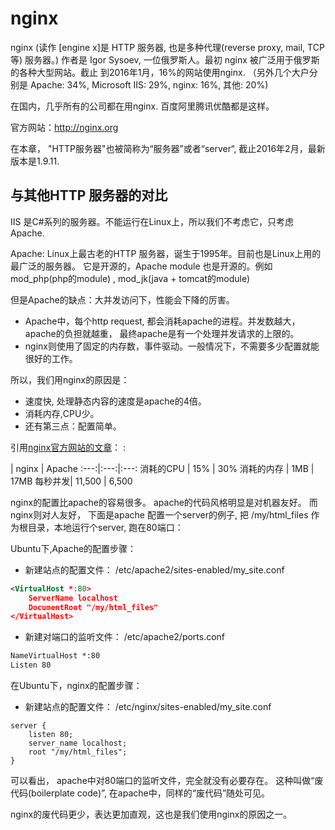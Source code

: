 # nginx

nginx (读作 [engine x]是 HTTP 服务器, 也是多种代理(reverse proxy, mail, TCP等) 服务器。)
作者是 Igor Sysoev, 一位俄罗斯人。最初 nginx 被广泛用于俄罗斯的各种大型网站。截止
到2016年1月，16%的网站使用nginx. （另外几个大户分别是 Apache: 34%, Microsoft IIS: 29%,
nginx: 16%, 其他: 20%)

在国内，几乎所有的公司都在用nginx. 百度阿里腾讯优酷都是这样。

官方网站：http://nginx.org

在本章， "HTTP服务器"也被简称为“服务器”或者“server“, 截止2016年2月，最新版本是1.9.11.

## 与其他HTTP 服务器的对比

IIS 是C#系列的服务器。不能运行在Linux上，所以我们不考虑它，只考虑Apache.

Apache: Linux上最古老的HTTP 服务器，诞生于1995年。目前也是Linux上用的最广泛的服务器。
它是开源的，Apache module 也是开源的。例如 mod_php(php的module) , mod_jk(java +
tomcat的module)

但是Apache的缺点：大并发访问下，性能会下降的厉害。

- Apache中，每个http request, 都会消耗apache的进程。并发数越大，apache的负担就越重，
最终apache是有一个处理并发请求的上限的。
- nginx则使用了固定的内存数，事件驱动。一般情况下，不需要多少配置就能很好的工作。

所以，我们用nginx的原因是：

- 速度快, 处理静态内容的速度是apache的4倍。
- 消耗内存,CPU少。
- 还有第三点：配置简单。

引用[nginx官方网站的文章](https://www.nginx.com/resources/wiki/community/why_use_it/)：
:

 | nginx | Apache
:---:|:---:|:---:
消耗的CPU | 15% | 30%
消耗的内存 | 1MB | 17MB
每秒并发| 11,500 | 6,500

nginx的配置比apache的容易很多。 apache的代码风格明显是对机器友好。 而nginx则对人友好，
下面是apache 配置一个server的例子, 把 /my/html_files 作为根目录，本地运行个server,
跑在80端口：

Ubuntu下,Apache的配置步骤：

- 新建站点的配置文件： /etc/apache2/sites-enabled/my_site.conf
```xml
<VirtualHost *:80>
    ServerName localhost
    DocumentRoot "/my/html_files"
</VirtualHost>
```
- 新建对端口的监听文件： /etc/apache2/ports.conf
```xml
NameVirtualHost *:80
Listen 80
```

在Ubuntu下，nginx的配置步骤：
- 新建站点的配置文件：  /etc/nginx/sites-enabled/my_site.conf
```nginx
server {
    listen 80;
    server_name localhost;
    root "/my/html_files";
}
```

可以看出， apache中对80端口的监听文件，完全就没有必要存在。
这种叫做“废代码(boilerplate code)”, 在apache中，同样的“废代码”随处可见。

nginx的废代码更少，表达更加直观，这也是我们使用nginx的原因之一。
